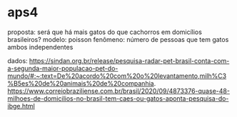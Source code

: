 # aps4
proposta: será que há mais gatos do que cachorros em domicílios brasileiros?
modelo: poisson
fenômeno: número de pessoas que tem gatos
ambos independentes

dados: https://sindan.org.br/release/pesquisa-radar-pet-brasil-conta-com-a-segunda-maior-populacao-pet-do-mundo/#:~:text=De%20acordo%20com%20o%20levantamento,milh%C3%B5es%20de%20animais%20de%20companhia.
https://www.correiobraziliense.com.br/brasil/2020/09/4873376-quase-48-milhoes-de-domicilios-no-brasil-tem-caes-ou-gatos-aponta-pesquisa-do-ibge.html
